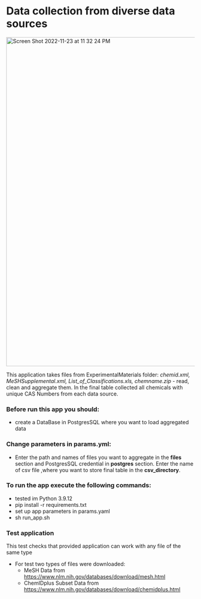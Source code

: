 # Data collection from diverse data sources

<img width="880" alt="Screen Shot 2022-11-23 at 11 32 24 PM" src="https://user-images.githubusercontent.com/72933965/203702065-bcbf972c-b9b9-40d4-a84e-1785a41267a6.png">

This application takes files from ExperimentalMaterials folder: *chemid.xml, MeSHSupplemental.xml, List_of_Classifications.xls, chemname.zip* - 
read, clean and aggregate them. In the final table collected all chemicals with unique CAS Numbers from each data source. 

### Before run this app you should:
- create a DataBase in PostgresSQL where you want to load aggregated data

### Change parameters in params.yml:
 - Enter the path and names of files you want to aggregate in the **files** section and PostgresSQL credential in **postgres** section. Enter the name of csv file ,where you want to store final table in the **csv_directory**.

### To run the app execute the following commands: 
- tested im Python 3.9.12
- pip install -r requirements.txt
- set up app parameters in params.yaml
- sh run_app.sh 

### Test application
This test checks that provided application can work with any file of the same type

- For test two types of files were downloaded:
  - MeSH Data from https://www.nlm.nih.gov/databases/download/mesh.html
  - ChemIDplus Subset Data from https://www.nlm.nih.gov/databases/download/chemidplus.html 
